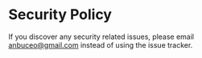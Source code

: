 # Security Policy

If you discover any security related issues, please email anbuceo@gmail.com instead of using the issue tracker.
